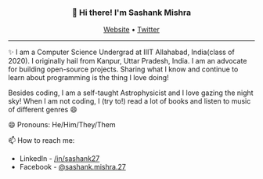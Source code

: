 <h3 align="center">👋 Hi there! I'm Sashank Mishra</h3>
<p align="center">
  <a href="https://sashank27.github.io">Website</a> •
  <a href="https://twitter.com/sashank_27">Twitter</a>
</p>

---

✨ I am a Computer Science Undergrad at IIIT Allahabad, India(class of 2020). I originally hail from Kanpur, Uttar Pradesh, India.  I am an advocate for building open-source projects. Sharing what I know and continue to learn about programming is the thing I love doing!

Besides coding, I am a self-taught Astrophysicist and I love gazing the night sky! 
When I am not coding, I (try to!) read a lot of books and listen to music of different genres 😄

😄 Pronouns: He/Him/They/Them

📫 How to reach me:

* LinkedIn - [/in/sashank27](https://www.linkedin.com/in/sashank27/)
* Facebook - [@sashank.mishra.27](https://www.facebook.com/sashank.mishra.27)

<!--
**sashank27/sashank27** is a ✨ _special_ ✨ repository because its `README.md` (this file) appears on your GitHub profile.

Here are some ideas to get you started:

- 🔭 I’m currently working on ...
- 🌱 I’m currently learning ...
- 👯 I’m looking to collaborate on ...
- 🤔 I’m looking for help with ...
- 💬 Ask me about ...
- 📫 How to reach me: ...
- 😄 Pronouns: ...
- ⚡ Fun fact: ...
-->
